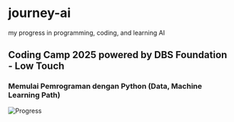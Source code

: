 # journey-ai
my progress in programming, coding, and learning AI
## Coding Camp 2025 powered by DBS Foundation - Low Touch
### Memulai Pemrograman dengan Python (Data, Machine Learning Path)
![Progress](https://img.shields.io/badge/Progress-41%25-green)    
